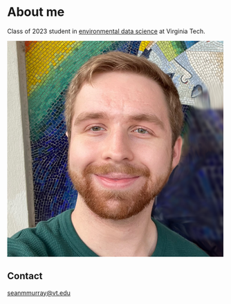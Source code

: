 # About me

Class of 2023 student in [environmental data science](https://vt.edu/academics/majors/environmental-data-science.html) at Virginia Tech.

![photo](https://github.com/seanmmurray/seanmmurray.github.io/blob/main/profile_photo_seanmmurray.png)

## Contact

seanmmurray@vt.edu
